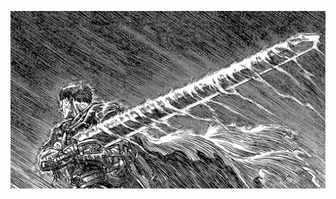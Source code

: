 <!-- Profile image -->
<p align="center">
 <img src="assets/bpD2ohb.png" width="1080px">
</p>
<!-- Profile image end -->
